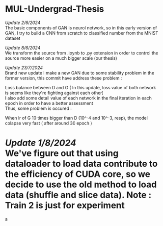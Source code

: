 # MUL-Undergrad-Thesis
*Update 2/6/2024*<br />
The basic components of GAN is neurol network, so in this early version of GAN, I try to build a CNN from scratch to classified number from the MNIST dataset

*Update 8/6/2024*<br />
We transform the source from .ipynb to .py extension in order to control the source more easier on a much bigger scale (our thesis)


*Update 23/7/2024*<br />
Brand new update
I make a new GAN due to some stability problem in the former version, this commit have address these problem :<br />

Loss balance between D and G ( In this update, loss value of both network is seems like they're fighting against each other)<br />
I also add some detail value of each network in the final iteration in each epoch in order to have a better assessment<br />
Thus, some problem is occured :<br />

When lr of G 10 times bigger than D (10^-4 and 10^-3, resp), the model colapse very fast ( after around 30 epoch )

*Update 1/8/2024*<br />
We've figure out that using dataloader to load data contribute to the efficiency of CUDA core, so we decide to use the old method to load data (shuffle and slice data).
Note : Train 2 is just for experiment
=======
a